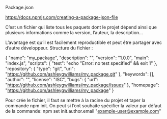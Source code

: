 Package.json



https://docs.npmjs.com/creating-a-package-json-file


C’est un fichier qui liste tous les paquets dont le projet dépend ainsi que plusieurs informations comme la version, l’auteur, la description…

L’avantage est qu’il est facilement reproductible et peut être partager avec d’autre développeur.
Structure du fichier :

  {
    "name": "my_package",
    "description": "",
    "version": "1.0.0",
    "main": "index.js",
    "scripts": {
      "test": "echo \"Error: no test specified\" && exit 1"
    },
    "repository": {
      "type": "git",
      "url": "https://github.com/ashleygwilliams/my_package.git"
    },
    "keywords": [],
    "author": "",
    "license": "ISC",
    "bugs": {
      "url": "https://github.com/ashleygwilliams/my_package/issues"
    },
    "homepage": "https://github.com/ashleygwilliams/my_package"
  }


Pour crée le fichier, il faut se mettre à la racine du projet et taper la commande npm init. On peut si l’ont souhaite spécifier la valeur par défaut de la commande: npm set init.author.email "example-user@example.com"
